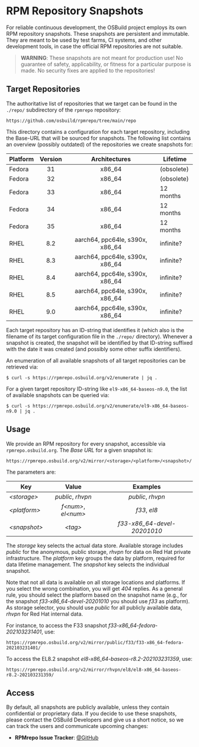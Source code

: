 # RPM Repository Snapshots

For reliable continuous development, the OSBuild project employs its own RPM
repository snapshots. These snapshots are persistent and immutable. They are
meant to be used by test farms, CI systems, and other development tools, in
case the official RPM repositories are not suitable.


> **WARNING**: These snapshots are not meant for production use! No guarantee of
safety, applicability, or fitness for a particular purpose is made. No security
fixes are applied to the repositories!


## Target Repositories

The authoritative list of repositories that we target can be found in the
`./repo/` subdirectory of the `rpmrepo` repository:

    https://github.com/osbuild/rpmrepo/tree/main/repo

This directory contains a configuration for each target repository, including
the Base-URL that will be sourced for snapshots. The following list contains an
overview (possibly outdated) of the repositories we create snapshots for:

| Platform      | Version | Architectures                    | Lifetime   |
| ------------- |:-------:|:--------------------------------:| ---------- |
| Fedora        | 31      | x86\_64                          | (obsolete) |
| Fedora        | 32      | x86\_64                          | (obsolete) |
| Fedora        | 33      | x86\_64                          | 12 months  |
| Fedora        | 34      | x86\_64                          | 12 months  |
| Fedora        | 35      | x86\_64                          | 12 months  |
| RHEL          | 8.2     | aarch64, ppc64le, s390x, x86\_64 | infinite?  |
| RHEL          | 8.3     | aarch64, ppc64le, s390x, x86\_64 | infinite?  |
| RHEL          | 8.4     | aarch64, ppc64le, s390x, x86\_64 | infinite?  |
| RHEL          | 8.5     | aarch64, ppc64le, s390x, x86\_64 | infinite?  |
| RHEL          | 9.0     | aarch64, ppc64le, s390x, x86\_64 | infinite?  |

Each target repository has an ID-string that identifies it (which also is the
filename of its target configuration file in the `./repo/` directory). Whenever
a snapshot is created, the snapshot will be identified by that ID-string
suffixed with the date it was created (and possibly some other suffix
identifiers).

An enumeration of all available snapshots of all target repositories can be
retrieved via:

    $ curl -s https://rpmrepo.osbuild.org/v2/enumerate | jq .

For a given target repository ID-string like `el9-x86_64-baseos-n9.0`, the list
of available snapshots can be queried via:

    $ curl -s https://rpmrepo.osbuild.org/v2/enumerate/el9-x86_64-baseos-n9.0 | jq .

## Usage

We provide an RPM repository for every snapshot, accessible via
`rpmrepo.osbuild.org`. The *Base URL* for a given snapshot is:

    https://rpmrepo.osbuild.org/v2/mirror/<storage>/<platform>/<snapshot>/

The parameters are:

| Key            | Value                   | Examples                     |
| -------------- |:-----------------------:|:----------------------------:|
| *\<storage\>*  | *public*, *rhvpn*       | *public*, *rhvpn*            |
| *\<platform\>* | *f\<num\>*, *el\<num\>* | *f33*, *el8*                 |
| *\<snapshot\>* | *\<tag\>*               | *f33-x86\_64-devel-20201010* |

The *storage* key selects the actual data store. Available storage includes
*public* for the anonymous, public storage, *rhvpn* for data on Red Hat private
infrastructure. The *platform* key groups the data by platform, required for
data lifetime management. The *snapshot* key selects the individual snapshot.

Note that not all data is available on all storage locations and platforms. If
you select the wrong combination, you will get *404* replies. As a general
rule, you should select the platform based on the snapshot name (e.g., for the
snapshot *f33-x86\_64-devel-20201010* you should use *f33* as platform). As
storage selector, you should use *public* for all publicly available data,
*rhvpn* for Red Hat internal data.

For instance, to access the F33 snapshot *f33-x86\_64-fedora-202103231401*, use:

    https://rpmrepo.osbuild.org/v2/mirror/public/f33/f33-x86_64-fedora-202103231401/

To access the EL8.2 snapshot *el8-x86\_64-baseos-r8.2-202103231359*, use:

    https://rpmrepo.osbuild.org/v2/mirror/rhvpn/el8/el8-x86_64-baseos-r8.2-202103231359/

## Access

By default, all snapshots are publicly available, unless they contain
confidential or proprietary data. If you decide to use these snapshots, please
contact the OSBuild Developers and give us a short notice, so we can track the
users and communicate upcoming changes:

* **RPMrepo Issue Tracker**: [@GitHub](https://github.com/osbuild/rpmrepo/issues)
